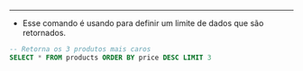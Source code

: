 ___
- Esse comando é usando para definir um limite de dados que são retornados.
```sql
-- Retorna os 3 produtos mais caros
SELECT * FROM products ORDER BY price DESC LIMIT 3
```
